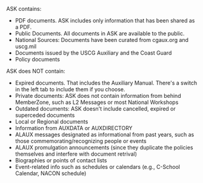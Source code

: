 
ASK contains:
- PDF documents. ASK includes only information that has been shared as a PDF.
- Public Documents. All documents in ASK are available to the public.
- National Sources: Documents have been curated from cgaux.org and uscg.mil
- Documents issued by the USCG Auxiliary and the Coast Guard 
- Policy documents

ASK does NOT contain:
- Expired documents. That includes the Auxiliary Manual. There's a switch in the left tab to include them if you choose.
- Private documents: ASK does not contain information from behind MemberZone, such as L2 Messages or most National Workshops
- Outdated documents: ASK doesn't include cancelled, expired or superceded documents
- Local or Regional documents
- Information from AUXDATA or AUXDIRECTORY
- ALAUX messages designated as informational from past years, such as those commemorating/recognizing people or events
- ALAUX promulgation announcements (since they duplicate the policies themselves and interfere with document retrival)
- Biographies or points of contact lists
- Event-related info such as schedules or calendars (e.g., C-School Calendar, NACON schedule)  